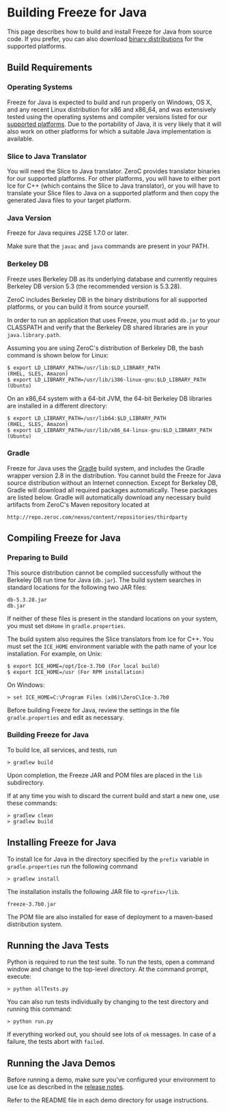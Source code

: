 # Building Freeze for Java

This page describes how to build and install Freeze for Java from source code. If
you prefer, you can also download [binary distributions][1] for the supported
platforms.

## Build Requirements

### Operating Systems

Freeze for Java is expected to build and run properly on Windows, OS X, and any
recent Linux distribution for x86 and x86_64, and was extensively tested using
the operating systems and compiler versions listed for our [supported
platforms][2]. Due to the portability of Java, it is very likely that it will
also work on other platforms for which a suitable Java implementation is
available.

### Slice to Java Translator

You will need the Slice to Java translator. ZeroC provides translator binaries
for our supported platforms. For other platforms, you will have to either port
Ice for C++ (which contains the Slice to Java translator), or you will have to
translate your Slice files to Java on a supported platform and then copy the
generated Java files to your target platform.

### Java Version

Freeze for Java requires J2SE 1.7.0 or later.

Make sure that the `javac` and `java` commands are present in your PATH.

### Berkeley DB

Freeze uses Berkeley DB as its underlying database and currently requires
Berkeley DB version 5.3 (the recommended version is 5.3.28).

ZeroC includes Berkeley DB in the binary distributions for all supported
platforms, or you can build it from source yourself.

In order to run an application that uses Freeze, you must add `db.jar` to your
CLASSPATH and verify that the Berkeley DB shared libraries are in your
`java.library.path`.

Assuming you are using ZeroC's distribution of Berkeley DB, the bash command is
shown below for Linux:

    $ export LD_LIBRARY_PATH=/usr/lib:$LD_LIBRARY_PATH                 (RHEL, SLES, Amazon)
    $ export LD_LIBRARY_PATH=/usr/lib/i386-linux-gnu:$LD_LIBRARY_PATH  (Ubuntu)

On an x86_64 system with a 64-bit JVM, the 64-bit Berkeley DB libraries are
installed in a different directory:

    $ export LD_LIBRARY_PATH=/usr/lib64:$LD_LIBRARY_PATH                 (RHEL, SLES, Amazon)
    $ export LD_LIBRARY_PATH=/usr/lib/x86_64-linux-gnu:$LD_LIBRARY_PATH  (Ubuntu)

### Gradle

Freeze for Java uses the [Gradle][3] build system, and includes the Gradle wrapper
version 2.8 in the distribution. You cannot build the Freeze for Java source
distribution without an Internet connection. Except for Berkeley DB, Gradle will
download all required packages automatically. These packages are listed below.
Gradle will automatically download any necessary build artifacts from ZeroC's
Maven repository located at

    http://repo.zeroc.com/nexus/content/repositories/thirdparty

## Compiling Freeze for Java

### Preparing to Build

This source distribution cannot be compiled successfully without the Berkeley DB
run time for Java (`db.jar`). The build system searches in standard locations
for the following two JAR files:

    db-5.3.28.jar
    db.jar

If neither of these files is present in the standard locations on your system,
you must set `dbHome` in `gradle.properties`.

The build system also requires the Slice translators from Ice for C++. You must
set the `ICE_HOME` environment variable with the path name of your Ice installation.
For example, on Unix:

    $ export ICE_HOME=/opt/Ice-3.7b0 (For local build)
    $ export ICE_HOME=/usr (For RPM installation)

On Windows:

    > set ICE_HOME=C:\Program Files (x86)\ZeroC\Ice-3.7b0

Before building Freeze for Java, review the settings in the file
`gradle.properties` and edit as necessary.

### Building Freeze for Java

To build Ice, all services, and tests, run

    > gradlew build

Upon completion, the Freeze JAR and POM files are placed in the `lib` subdirectory.

If at any time you wish to discard the current build and start a new one, use
these commands:

    > gradlew clean
    > gradlew build

## Installing Freeze for Java

To install Ice for Java in the directory specified by the `prefix` variable in
`gradle.properties` run the following command

    > gradlew install

The installation installs the following JAR file to `<prefix>/lib`.

    freeze-3.7b0.jar

The POM file are also installed for ease of deployment to a maven-based
distribution system.

## Running the Java Tests

Python is required to run the test suite. To run the tests, open a command
window and change to the top-level directory. At the command prompt, execute:

    > python allTests.py

You can also run tests individually by changing to the test directory and
running this command:

    > python run.py

If everything worked out, you should see lots of `ok` messages. In case of a
failure, the tests abort with `failed`.

## Running the Java Demos

Before running a demo, make sure you've configured your environment to use Ice
as described in the [release notes][4].

Refer to the README file in each demo directory for usage instructions.

[1]: https://zeroc.com/download.html
[2]: https://doc.zeroc.com/display/Freeze37/Supported+Platforms+for+Freeze+3.7.0
[3]: http://gradle.org
[4]: https://doc.zeroc.com/display/Freeze37/Release+Notes
